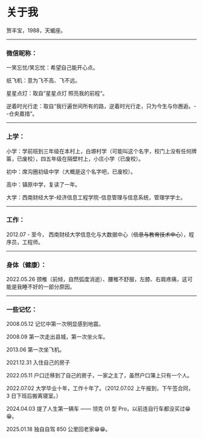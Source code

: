 # 关于我

<p>贺丰宝，1988，天蝎座。</p>
	<hr>
	<h3>微信昵称：</h3>
	<p>一笑忘忧/笑忘忧：希望自己能开心点。</p>
	<p>纸飞机：意为飞不高、飞不远。</p>
	<p>星星点灯：取自”星星点灯 照亮我的前程“。</p>
	<p>逆着时光行走：取自“我行遍世间所有的路，逆着时光行走，只为今生与你邂逅。--仓央嘉措”。</p>
	<hr>
	<h3>上学：</h3>
	<p>小学：学前班到三年级在本村上，白塬村学（可能叫这个名字，校门上没有任何牌匾，已废校），四五年级在隔壁村上，小庄小学（已废校）。</p>
	<p>初中：席沟圈初级中学（大概是这个名字吧，已废校）。</p>
	<p>高中：镇原中学，复读了一年。</p>
	<p>大学：西南财经大学-经济信息工程学院-信息管理与信息系统，管理学学士。</p>
	<hr>
	<h3>工作：</h3>
	<p>2012.07 - 至今， 西南财经大学信息化与大数据中心（<del>信息与教育技术中心</del>），程序员，工程师。</p>
	<hr>
	<h3>身体（健康）：</h3>
	<p>2022.05.26 颈椎（前倾，自然弧度消逝）、腰椎不舒服，左膝、右肩疼痛，这可能是我睡不好的一部分原因。</p>
	<hr>
	<h3>一些记忆：</h3>
	<p>2008.05.12 记忆中第一次明显感到地震。</p>
	<p>2008.09 第一次走出县城，第一次坐火车。</p>
	<p>2013.06 第一次坐飞机。</p>
	<p>2021.12.31 入住自己的房子</p>
	<p>2022.05.11 户口迁移到了自己的房子，一家之主了，虽然户口簿上只有一个人。</p>
	<p>2022.07.02 大学毕业十年，工作十年了。（2012.07.02 上午报到，下午签合同， 3 日下班后搬离寝室。）</p>
	<p>2024.04.03 提了人生第一辆车 —— 领克 01 型 Pro，以前连自行车都没买过😁😁。</p>
	<p>2025.01.18 独自自驾 850 公里回老家😁😁。</p>